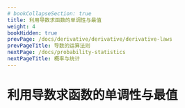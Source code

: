 ```yaml
---
# bookCollapseSection: true
title: 利用导数求函数的单调性与最值
weight: 4
bookHidden: true
prevPage: /docs/derivative/derivative/derivative-laws
prevPageTitle: 导数的运算法则
nextPage: /docs/probability-statistics
nextPageTitle: 概率与统计
---
```


# 利用导数求函数的单调性与最值

